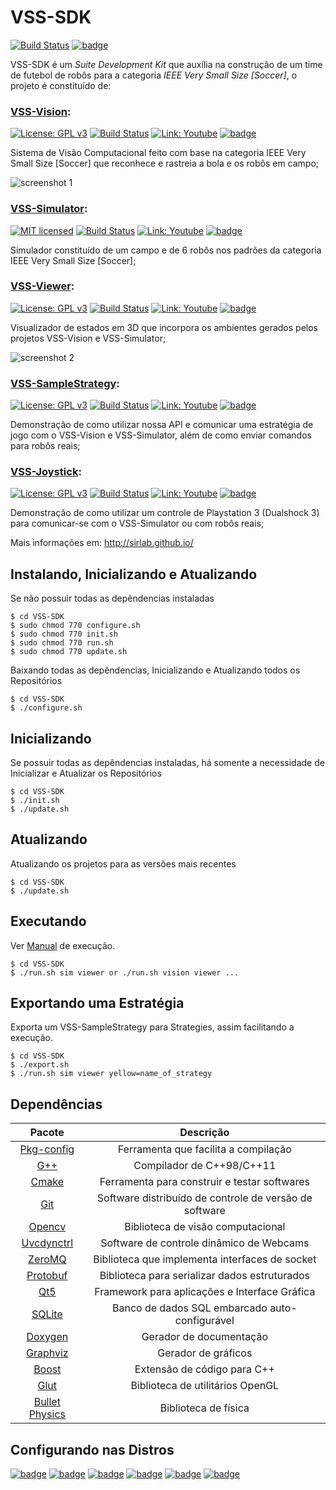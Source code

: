 # VSS-SDK
[![Build Status](https://travis-ci.org/SIRLab/VSS-SDK.svg?branch=master)][travis]
[![badge](https://img.shields.io/badge/Release-1.0.6-blue.svg)][badges]


VSS-SDK é um *Suite Development Kit* que auxília na construção de um time de futebol de robôs para a categoria *IEEE Very Small Size [Soccer]*, 
o projeto é constituído de: 

### [VSS-Vision][vision]:
[![License: GPL v3](https://img.shields.io/badge/License-GPL%20v3-blue.svg)][gpl3]
[![Build Status](https://travis-ci.org/SIRLab/VSS-Vision.svg?branch=master)][vision-travis]
[![Link: Youtube](https://img.shields.io/badge/Link-Youtube-red.svg)][vision-youtube]
[![badge](https://img.shields.io/badge/contributors-5-blue.svg)][vision-con]

Sistema de Visão Computacional feito com base na categoria IEEE Very Small Size [Soccer] que reconhece e rastreia a bola e os robôs em campo;

![screenshot 1](https://raw.githubusercontent.com/SIRLab/VSS-Vision/master/images/top.png)

### [VSS-Simulator][simulator]:
[![MIT licensed](https://img.shields.io/badge/license-MIT-blue.svg)][mit]
[![Build Status](https://travis-ci.org/SIRLab/VSS-Simulator.svg?branch=master)][simulator-travis]
[![Link: Youtube](https://img.shields.io/badge/Link-Youtube-red.svg)][simulator-youtube]
[![badge](https://img.shields.io/badge/contributors-2-blue.svg)][simulator-con]

Simulador constituído de um campo e de 6 robôs nos padrões da categoria IEEE Very Small Size [Soccer];

### [VSS-Viewer][viewer]:
[![License: GPL v3](https://img.shields.io/badge/License-GPL%20v3-blue.svg)][gpl3]
[![Build Status](https://travis-ci.org/SIRLab/VSS-Viewer.svg?branch=master)][viewer-travis]
[![Link: Youtube](https://img.shields.io/badge/Link-Youtube-red.svg)][viewer-youtube]
[![badge](https://img.shields.io/badge/contributors-1-blue.svg)][viewer-con]

Visualizador de estados em 3D que incorpora os ambientes gerados pelos projetos VSS-Vision e VSS-Simulator;

![screenshot 2](https://raw.githubusercontent.com/SIRLab/VSS-Viewer/master/images/top.png)

### [VSS-SampleStrategy][sample]:
[![License: GPL v3](https://img.shields.io/badge/License-GPL%20v3-blue.svg)][gpl3]
[![Build Status](https://travis-ci.org/SIRLab/VSS-SampleStrategy.svg?branch=master)][sample-travis]
[![Link: Youtube](https://img.shields.io/badge/Link-Youtube-red.svg)][sample-youtube]
[![badge](https://img.shields.io/badge/contributors-1-blue.svg)][sample-con]

Demonstração de como utilizar nossa API e comunicar uma estratégia de jogo com o VSS-Vision e VSS-Simulator, além de como enviar comandos para robôs reais;

### [VSS-Joystick][joystick]:
[![License: GPL v3](https://img.shields.io/badge/License-GPL%20v3-blue.svg)][gpl3]
[![Build Status](https://travis-ci.org/SIRLab/VSS-Joystick.svg?branch=master)][joystick-travis]
[![Link: Youtube](https://img.shields.io/badge/Link-Youtube-red.svg)][joystick-youtube]
[![badge](https://img.shields.io/badge/contributors-1-blue.svg)][joystick-con]


Demonstração de como utilizar um controle de Playstation 3 (Dualshock 3) para comunicar-se com o VSS-Simulator ou com robôs reais;

Mais informações em: http://sirlab.github.io/

Instalando, Inicializando e Atualizando
---------------------------------------
Se não possuir todas as depêndencias instaladas
```
$ cd VSS-SDK
$ sudo chmod 770 configure.sh
$ sudo chmod 770 init.sh
$ sudo chmod 770 run.sh
$ sudo chmod 770 update.sh
```

Baixando todas as depêndencias, Inicializando e Atualizando todos os Repositórios
```
$ cd VSS-SDK
$ ./configure.sh
```

Inicializando
-------------
Se possuir todas as depêndencias instaladas, há somente a necessidade de Inicializar e Atualizar os Repositórios
```
$ cd VSS-SDK
$ ./init.sh
$ ./update.sh
```


Atualizando
-----------
Atualizando os projetos para as versões mais recentes
```
$ cd VSS-SDK
$ ./update.sh
```


Executando
----------
Ver [Manual][manual] de execução.
```
$ cd VSS-SDK
$ ./run.sh sim viewer or ./run.sh vision viewer ...
```



Exportando uma Estratégia
-------------------------
Exporta um VSS-SampleStrategy para Strategies, assim facilitando a execução.
```
$ cd VSS-SDK
$ ./export.sh
$ ./run.sh sim viewer yellow=name_of_strategy
```



Dependências
------------

| Pacote                                    | Descrição                                              |
| :---------------------------------------: |:------------------------------------------------------:|
| [Pkg-config][pkg-config]                  | Ferramenta que facilita a compilação                   |
| [G++][gpp]                                | Compilador de C++98/C++11                              |
| [Cmake][cmake]                            | Ferramenta para construir e testar softwares           |
| [Git][git]                                | Software distribuído de controle de versão de software |
| [Opencv][opencv]                          | Biblioteca de visão computacional                      |
| [Uvcdynctrl][uvcdynctrl]                  | Software de controle dinâmico de Webcams               |
| [ZeroMQ][zeromq]                          | Biblioteca que implementa interfaces de socket         |
| [Protobuf][protobuf]                      | Biblioteca para serializar dados estruturados          |
| [Qt5][qt]                                 | Framework para aplicações e Interface Gráfica          |
| [SQLite][sqlite]                          | Banco de dados SQL embarcado auto-configurável         |
| [Doxygen][doxygen]                        | Gerador de documentação                                |
| [Graphviz][graphviz]                      | Gerador de gráficos                                    |
| [Boost][boost]                            | Extensão de código para C++                            |
| [Glut][glut]                              | Biblioteca de utilitários OpenGL                       |
| [Bullet Physics][bullet]                  | Biblioteca de física                                   |


Configurando nas Distros
------------------------
[![badge](https://img.shields.io/badge/Ubuntu-16.04-brightgreen.svg)][badges]
[![badge](https://img.shields.io/badge/Ubuntu-14.04-brightgreen.svg)][badges]
[![badge](https://img.shields.io/badge/Debian-8.2-brightgreen.svg)][badges]
[![badge](https://img.shields.io/badge/Debian-8.5-yellow.svg)][badges]
[![badge](https://img.shields.io/badge/Fedora-24-red.svg)][badges]
[![badge](https://img.shields.io/badge/Mint-18-red.svg)][badges]


[vision]: https://github.com/SIRLab/VSS-Vision
[simulator]: https://github.com/SIRLab/VSS-Simulator
[viewer]: https://github.com/SIRLab/VSS-Viewer
[sample]: https://github.com/SIRLab/VSS-SampleStrategy
[joystick]: https://github.com/SIRLab/VSS-Joystick
[manual]: https://github.com/SIRLab/VSS-SDK/blob/master/MANUAL.md

[pkg-config]: https://github.com/pkgconf/pkgconf
[gpp]: http://www.cprogramming.com/g++.html
[cmake]: https://cmake.org/
[git]: https://git-scm.com/
[opencv]: http://opencv.org/
[uvcdynctrl]: https://sourceforge.net/projects/libwebcam/
[zeromq]: http://zeromq.org/
[protobuf]: https://developers.google.com/protocol-buffers/
[qt]: https://www.qt.io/
[sqlite]: https://sqlite.org/
[doxygen]: http://www.stack.nl/~dimitri/doxygen/
[graphviz]: http://www.graphviz.org/
[boost]: http://www.boost.org/
[glut]: https://www.opengl.org/resources/libraries/glut/
[bullet]: http://bulletphysics.org/wordpress/

[gpl3]: http://www.gnu.org/licenses/gpl-3.0/
[mit]: https://raw.githubusercontent.com/hyperium/hyper/master/LICENSE

[badges]: http://shields.io/
[travis]: https://travis-ci.org/SIRLab/VSS-SDK
[youtube1]: https://www.youtube.com/watch?v=kY607fLqeB0
[youtube2]: https://www.youtube.com/watch?v=UQeVL_I5NIw

[vision-travis]: https://travis-ci.org/SIRLab/VSS-Vision
[simulator-travis]: https://travis-ci.org/SIRLab/VSS-Simulator
[viewer-travis]: https://travis-ci.org/SIRLab/VSS-Viewer
[sample-travis]: https://travis-ci.org/SIRLab/VSS-SampleStrategy
[joystick-travis]: https://travis-ci.org/SIRLab/VSS-Joystick

[vision-con]: https://github.com/SIRLab/VSS-Vision/graphs/contributors
[simulator-con]: https://github.com/SIRLab/VSS-Simulator/graphs/contributors
[viewer-con]: https://github.com/SIRLab/VSS-Viewer/graphs/contributors
[sample-con]: https://github.com/SIRLab/VSS-SampleStrategy/graphs/contributors
[joystick-con]: https://github.com/SIRLab/VSS-Joystick/graphs/contributors

[vision-youtube]: https://www.youtube.com/watch?v=LnWzAgE9Oqs
[simulator-youtube]: https://www.youtube.com/watch?v=PZ5toHCb7KY
[viewer-youtube]: https://www.youtube.com/watch?v=uyFlXV-0NnU
[sample-youtube]: https://www.youtube.com/watch?v=qYsNPGvAuME
[joystick-youtube]: https://www.youtube.com/watch?v=KJb4MIfrmH8
